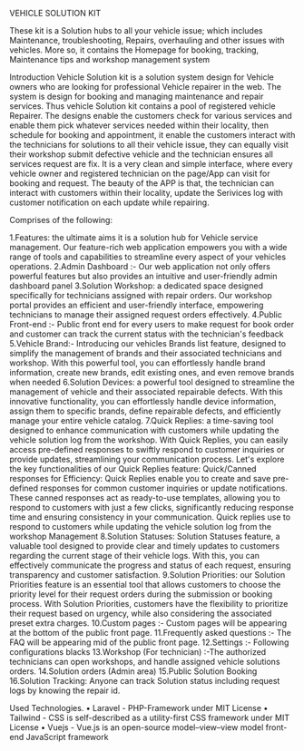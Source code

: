 VEHICLE SOLUTION KIT

These kit is a Solution hubs to all your vehicle issue; which includes Maintenance, troubleshooting, Repairs, overhauling and other issues with vehicles. More so, it contains the Homepage for booking, tracking, Maintenance tips and workshop management system

Introduction Vehicle Solution kit is a solution system design for Vehicle owners who are looking for professional Vehicle repairer in the web. The system is design for booking and managing maintenance and repair services. Thus vehicle Solution kit contains a pool of registered vehicle Repairer. The designs enable the customers check for various services and enable them pick whatever services needed within their locality, then schedule for booking and appointment, it enable the customers interact with the technicians for solutions to all their vehicle issue, they can equally visit their workshop submit defective vehicle and the technician ensures all services request are fix. It is a very clean and simple interface, where every vehicle owner and registered technician on the page/App can visit for booking and request. The beauty of the APP is that, the technician can interact with customers within their locality, update the Serivices log with customer notification on each update while repairing.

Comprises of the following:

1.Features: the ultimate aims it is a solution hub for Vehicle service management. Our feature-rich web application empowers you with a wide range of tools and capabilities to streamline every aspect of your vehicles operations. 2.Admin Dashboard :- Our web application not only offers powerful features but also provides an intuitive and user-friendly admin dashboard panel 3.Solution Workshop: a dedicated space designed specifically for technicians assigned with repair orders. Our workshop portal provides an efficient and user-friendly interface, empowering technicians to manage their assigned request orders effectively. 4.Public Front-end :- Public front end for every users to make request for book order and customer can track the current status with the technician's feedback 5.Vehicle Brand:- Introducing our vehicles Brands list feature, designed to simplify the management of brands and their associated technicians and workshop. With this powerful tool, you can effortlessly handle brand information, create new brands, edit existing ones, and even remove brands when needed 6.Solution Devices: a powerful tool designed to streamline the management of vehicle and their associated repairable defects. With this innovative functionality, you can effortlessly handle device information, assign them to specific brands, define repairable defects, and efficiently manage your entire vehicle catalog. 7.Quick Replies: a time-saving tool designed to enhance communication with customers while updating the vehicle solution log from the workshop. With Quick Replies, you can easily access pre-defined responses to swiftly respond to customer inquiries or provide updates, streamlining your communication process. Let's explore the key functionalities of our Quick Replies feature: Quick/Canned responses for Efficiency: Quick Replies enable you to create and save pre-defined responses for common customer inquiries or update notifications. These canned responses act as ready-to-use templates, allowing you to respond to customers with just a few clicks, significantly reducing response time and ensuring consistency in your communication. Quick replies use to respond to customers while updating the vehicle solution log from the workshop Management 8.Solution Statuses: Solution Statuses feature, a valuable tool designed to provide clear and timely updates to customers regarding the current stage of their vehicle logs. With this, you can effectively communicate the progress and status of each request, ensuring transparency and customer satisfaction. 9.Solution Priorities: our Solution Priorities feature is an essential tool that allows customers to choose the priority level for their request orders during the submission or booking process. With Solution Priorities, customers have the flexibility to prioritize their request based on urgency, while also considering the associated preset extra charges. 10.Custom pages :- Custom pages will be appearing at the bottom of the public front page. 11.Frequently asked questions :- The FAQ will be appearing mid of the public front page. 12.Settings :- Following configurations blacks 13.Workshop (For technician) :-The authorized technicians can open workshops, and handle assigned vehicle solutions orders. 14.Solution orders (Admin area) 15.Public Solution Booking 16.Solution Tracking: Anyone can track Solution status including request logs by knowing the repair id.

Used Technologies. • Laravel - PHP-Framework under MIT License • Tailwind - CSS is self-described as a utility-first CSS framework under MIT License • Vuejs - Vue.js is an open-source model–view–view model front-end JavaScript framework
